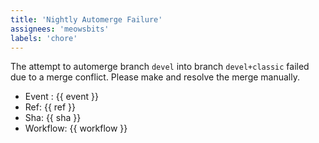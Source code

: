 ```yaml
---
title: 'Nightly Automerge Failure'
assignees: 'meowsbits'
labels: 'chore'
---
```


The attempt to automerge branch `devel` into branch `devel+classic` failed due to a merge conflict.
Please make and resolve the merge manually. 

- Event : {{ event }}
- Ref: {{ ref }}
- Sha: {{ sha }}
- Workflow: {{ workflow }}
